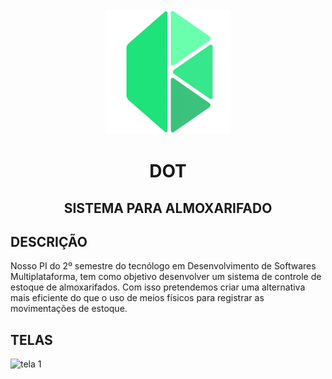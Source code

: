 <div align="center">
  <img src="./imagens/logo.png" alt="DOT logo" width="200"/>
  <h1>DOT</h1>
  <h2>SISTEMA PARA ALMOXARIFADO</h2>
</div>

<h2>DESCRIÇÃO</h2>
<p>Nosso PI do 2º semestre do tecnólogo em Desenvolvimento de Softwares Multiplataforma, tem como objetivo desenvolver um sistema de controle de estoque de almoxarifados. Com isso pretendemos criar uma alternativa mais eficiente do que o uso de meios físicos para registrar as movimentações de estoque.</p>

<h2>TELAS</h2>
<img src="./tela1.png" alt="tela 1"/>

